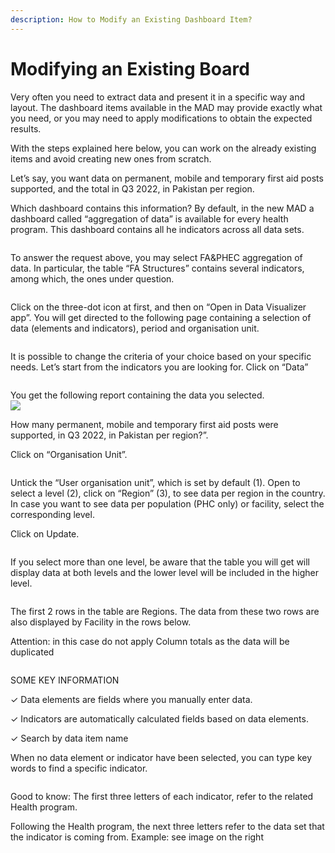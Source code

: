 ```yaml
---
description: How to Modify an Existing Dashboard Item?
---
```


# Modifying an Existing Board

Very often you need to extract data and present it in a specific way and layout. The dashboard items available in the MAD may provide exactly what you need, or you may need to apply modifications to obtain the expected results.&#x20;

With the steps explained here below, you can work on the already existing items and avoid creating new  ones from scratch.&#x20;

Let’s say, you want data on permanent, mobile and temporary first aid posts supported, and   the total in Q3 2022, in Pakistan per region.&#x20;

Which dashboard contains this information? By default, in the new MAD a dashboard called “aggregation of data” is available for every health program. This dashboard contains all he indicators across all data sets.&#x20;

<figure><img src="../../../.gitbook/assets/image (22).png" alt=""><figcaption></figcaption></figure>

&#x20;To answer the request above, you may select FA\&PHEC aggregation of data. In particular, the table “FA Structures” contains several indicators, among which, the ones under question.

<figure><img src="../../../.gitbook/assets/image (56).png" alt=""><figcaption></figcaption></figure>

Click on the three-dot icon at first, and then on “Open in Data Visualizer app”. You will get directed to the following page containing a selection of data (elements and indicators), period and organisation unit.&#x20;

<figure><img src="../../../.gitbook/assets/image (57).png" alt=""><figcaption></figcaption></figure>

It is possible to change the criteria of your choice based on your specific needs. Let’s start from the indicators   you are looking for. Click on “Data”&#x20;

<figure><img src="../../../.gitbook/assets/image (58).png" alt=""><figcaption></figcaption></figure>

You get the following report containing the data you selected. \
![](<../../../.gitbook/assets/image (59).png>)

How many permanent, mobile and temporary first aid posts were supported, in Q3 2022, in Pakistan per region?”.&#x20;

Click on “Organisation Unit”.&#x20;

<figure><img src="../../../.gitbook/assets/image (60).png" alt=""><figcaption></figcaption></figure>

Untick the “User organisation unit”, which is set by default (1). Open to select a level (2), click on “Region” (3), to see data per region in the country. In case you want to see data per population (PHC only) or facility, select the corresponding level.&#x20;

Click on Update.&#x20;

<figure><img src="../../../.gitbook/assets/image (61).png" alt=""><figcaption></figcaption></figure>

If you select more than one level, be aware that the table you will get will display data at both levels and the lower level will be included in the higher level.&#x20;

<figure><img src="../../../.gitbook/assets/image (62).png" alt=""><figcaption></figcaption></figure>

The first 2 rows in the table are Regions. The data from these two rows are also displayed by Facility in the rows below.&#x20;

Attention: in this case do not apply Column totals as the data will be duplicated&#x20;

<figure><img src="../../../.gitbook/assets/image (63).png" alt=""><figcaption></figcaption></figure>

SOME KEY INFORMATION

✓ Data elements are fields where you manually enter data.

✓ Indicators are automatically calculated fields based on data elements.&#x20;

✓ Search by data item name&#x20;

When no data element or indicator have been selected, you can type key words to find a specific indicator.&#x20;

<figure><img src="../../../.gitbook/assets/image (23).png" alt=""><figcaption></figcaption></figure>

Good to know: The first three letters of each indicator, refer to the related Health program.&#x20;

Following the Health program, the next three letters refer to the data set that the indicator is coming from. Example: see image on the right
